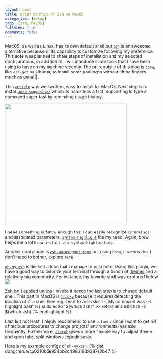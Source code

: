 ```yaml
---
layout: post
title: Brief Configs of Zsh on MacOS
categories: [Setup]
tags: [zsh, MacOS]
fullview: true
comments: false
---
```


MacOS, as well as Linux, has its own default shell but [`Zsh`](http://www.zsh.org/) is an awesome alternative because of its capability to customize following my preference. This note was planned to share steps of installation and my selected configurations, in addition to, I will introduce some tools that I have been using to have on my machine recently. The prerequisite of this blog is [`brew`](https://brew.sh/), like `apt-get` on Ubuntu, to install some packages without lifting fingers much as usual 🍻.

This [`article`](https://gist.github.com/derhuerst/12a1558a4b408b3b2b6e) was well written, easy to install for MacOS.
Next step is to install [`auto-suggestion`](https://github.com/zsh-users/zsh-autosuggestions) which its name tells a fact, supporting to type a command super fast by reminding usage history.

<a href="https://asciinema.org/a/37390" target="_blank"><img src="https://asciinema.org/a/37390.png" width="400" /></a>

I need something is fancy enough that I can easily recognize commands and associated parameters, [`syntax-highlight`](https://github.com/zsh-users/zsh-syntax-highlighting) fits my need. Again, brew helps me a lot `brew install zsh-syntax-highlighting`.

Another cool plugin is [`zsh-autosuggestions`](https://github.com/zsh-users/zsh-completions) but using `brew`, it seems that I don't need to bother, explore [`here`](https://unix.stackexchange.com/questions/126785/zsh-completion-of-brew-formulas)

[`oh-my-zsh`](http://ohmyz.sh/) is the last addon that I manage to post here. Using this plugin, we have a good way to colorize your terminal through a bunch of [themes](https://github.com/robbyrussell/oh-my-zsh/wiki/Themes) and a relatively big community. For instance, my favorite shell was captured below
<img src="https://cloud.githubusercontent.com/assets/2618447/6316718/51a2fd9a-ba00-11e4-845a-24bed6ae9210.png">

Zsh isn't applied unless I invoke it hence the last step is to change default shell. This part in MacOS is [`tricky`](https://stackoverflow.com/questions/31034870/making-zsh-default-shell-in-macosx) because it requires detecting the location of Zsh shell then register it to `/etc/shells`. My command was
{% highlight bash %}
sudo echo "$(which zsh)" >> /etc/shells && chsh -s $(which zsh)
{% endhighlight %}

Last but not least, I highly recommend to use [`autoenv`](https://github.com/kennethreitz/autoenv) since I want to get rid of tedious procedures to change projects' environmental variable frequently. Furthermore, [`iterm2`](https://www.iterm2.com/) gives a more flexible way to adjust theme and open tabs, split windows expeditiously.

Here is my example configs of `oh-my-zsh`, {% gist dongchirua/ca0210b5e954bb2c49831939397e2b47 %}